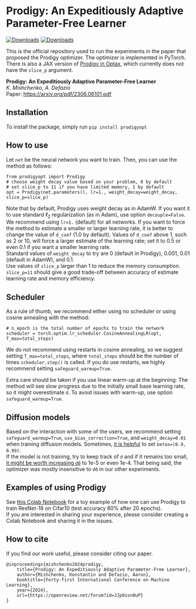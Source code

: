 # Prodigy: An Expeditiously Adaptive Parameter-Free Learner
[![Downloads](https://static.pepy.tech/badge/prodigyopt)](https://pepy.tech/project/prodigyopt) [![Downloads](https://static.pepy.tech/badge/prodigyopt/month)](https://pepy.tech/project/prodigyopt)

This is the official repository used to run the experiments in the paper that proposed the Prodigy optimizer. The optimizer is implemented in PyTorch.
There is also a JAX version of [Prodigy in Optax](https://optax.readthedocs.io/en/latest/api/contrib.html#prodigy), which currently does not have the `slice_p` argument.

**Prodigy: An Expeditiously Adaptive Parameter-Free Learner**  
*K. Mishchenko, A. Defazio*  
Paper: https://arxiv.org/pdf/2306.06101.pdf

## Installation
To install the package, simply run
```pip install prodigyopt```
## How to use
Let `net` be the neural network you want to train. Then, you can use the method as follows:
```
from prodigyopt import Prodigy
# choose weight decay value based on your problem, 0 by default
# set slice_p to 11 if you have limited memory, 1 by default
opt = Prodigy(net.parameters(), lr=1., weight_decay=weight_decay, slice_p=slice_p)
```
Note that by default, Prodigy uses weight decay as in AdamW. 
If you want it to use standard $\ell_2$ regularization (as in Adam), use option `decouple=False`. 
We recommend using `lr=1.` (default) for all networks. If you want to force the method to estimate a smaller or larger learning rate, 
it is better to change the value of `d_coef` (1.0 by default). Values of `d_coef` above 1, such as 2 or 10, 
will force a larger estimate of the learning rate; set it to 0.5 or even 0.1 if you want a smaller learning rate.  
Standard values of `weight_decay` to try are 0 (default in Prodigy), 0.001, 0.01 (default in AdamW), and 0.1.  
Use values of `slice_p` larger than 1 to reduce the memory consumption. `slice_p=11` should give a good trade-off
 between accuracy of estimate learning rate and memory efficiency.


## Scheduler 
As a rule of thumb, we recommend either using no scheduler or using cosine annealing with the method:
```
# n_epoch is the total number of epochs to train the network
scheduler = torch.optim.lr_scheduler.CosineAnnealingLR(opt, T_max=total_steps)
```
We do not recommend using restarts in cosine annealing, so we suggest setting `T_max=total_steps`, where 
`total_steps` should be the number of times `scheduler.step()` is called. If you do use restarts, we highly
recommend setting `safeguard_warmup=True`.

Extra care should be taken if you use linear warm-up at the beginning: 
The method will see slow progress due to the initially small base learning rate, 
so it might overestimate `d`.
To avoid issues with warm-up, use option `safeguard_warmup=True`.  
## Diffusion models
Based on the interaction with some of the users, we recommend setting `safeguard_warmup=True`,
 `use_bias_correction=True`, and `weight_decay=0.01` when training diffusion models. 
Sometimes, [it is helpful](https://github.com/konstmish/prodigy/issues/8) to set `betas=(0.9, 0.99)`.  
If the model is not training, try to keep track of `d` and if it remains too small, [it might be worth increasing `d0`](https://github.com/konstmish/prodigy/issues/27) to 1e-5 or even 1e-4. 
That being said, the optimizer was mostly insensitive to `d0` in our other experiments.

## Examples of using Prodigy 

See [this Colab Notebook](https://colab.research.google.com/drive/1TrhEfI3stJ-yNp7_ZxUAtfWjj-Qe_Hym?usp=sharing) 
for a toy example of how one can use Prodigy to train ResNet-18 on Cifar10 (test accuracy 80% after 20 epochs).  
If you are interested in sharing your experience, please consider creating a Colab Notebook and sharing it in the issues. 

## How to cite
If you find our work useful, please consider citing our paper.
```
@inproceedings{mishchenko2024prodigy,
    title={Prodigy: An Expeditiously Adaptive Parameter-Free Learner},
    author={Mishchenko, Konstantin and Defazio, Aaron},
    booktitle={Forty-first International Conference on Machine Learning},
    year={2024},
    url={https://openreview.net/forum?id=JJpOssn0uP}
}
```
